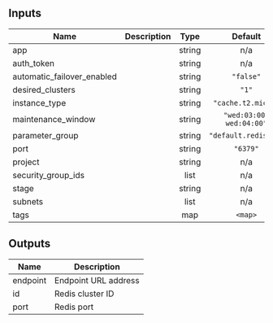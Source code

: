 ## Inputs

| Name | Description | Type | Default | Required |
|------|-------------|:----:|:-----:|:-----:|
| app |  | string | n/a | yes |
| auth\_token |  | string | n/a | yes |
| automatic\_failover\_enabled |  | string | `"false"` | no |
| desired\_clusters |  | string | `"1"` | no |
| instance\_type |  | string | `"cache.t2.micro"` | no |
| maintenance\_window |  | string | `"wed:03:00-wed:04:00"` | no |
| parameter\_group |  | string | `"default.redis5.0"` | no |
| port |  | string | `"6379"` | no |
| project |  | string | n/a | yes |
| security\_group\_ids |  | list | n/a | yes |
| stage |  | string | n/a | yes |
| subnets |  | list | n/a | yes |
| tags |  | map | `<map>` | no |

## Outputs

| Name | Description |
|------|-------------|
| endpoint | Endpoint URL address |
| id | Redis cluster ID |
| port | Redis port |

